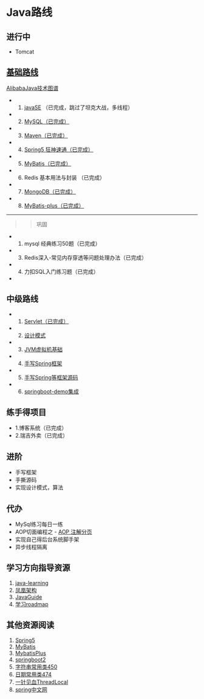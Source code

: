 # Java路线
## 进行中

- Tomcat

## [基础路线](https://gitee.com/liyupi/code-roadmap/blob/main/docs/roadmap/Java%E5%AD%A6%E4%B9%A0%E8%B7%AF%E7%BA%BF.md)

[AlibabaJava技术图谱](https://developer.aliyun.com/graph/java)

- 1. [javaSE](https://www.bilibili.com/video/BV1fh411y7R8?spm_id_from=333.999.0.0) （已完成，跳过了坦克大战，多线程）
- 2. [MySQL（已完成）](https://www.bilibili.com/video/BV1Vy4y1z7EX?spm_id_from=333.999.0.0)
- 3. [Maven（已完成）](https://www.bilibili.com/video/BV1Ah411S7ZE?p=14)
- 4. [Spring5 狂神速通（已完成）](https://www.bilibili.com/video/BV1WE411d7Dv?spm_id_from=333.999.0.0 )
- 5. [MyBatis（已完成）](https://www.bilibili.com/video/av894307478/?spm_id_from=333.788.video.desc.click)
- 6. Redis 基本用法与封装 （已完成）
- 7. [MongoDB（已完成）](https://www.bilibili.com/video/BV18s411E78K?p=11&spm_id_from=pageDriver)
- 8. [MyBatis-plus（已完成）](https://www.bilibili.com/video/BV12R4y157Be/?p=4&spm_id_from=pageDriver)

---
>> 巩固

- 1. mysql 经典练习50题（已完成）
- 3. Redis深入-常见内存穿透等问题处理办法（已完成）
- 4. 力扣SQL入门练习题（已完成）
- 
## 中级路线

- 1. [Servlet（已完成）](https://www.bilibili.com/video/BV1Ga4y1Y7Ah?spm_id_from=333.999.0.0&vd_source=3c5672a416ac165826a145344ec5d29f)
- 2. [设计模式](https://www.bilibili.com/video/BV1o3411F7DC?spm_id_from=333.999.0.0&vd_source=3c5672a416ac165826a145344ec5d29f)
- 3. [JVM虚拟机基础](https://www.bilibili.com/video/BV1PJ411n7xZ?spm_id_from=333.999.0.0&vd_source=3c5672a416ac165826a145344ec5d29f)
- 4. [手写Spring框架](https://bugstack.cn/md/spring/develop-spring/2021-05-16-%E7%AC%AC1%E7%AB%A0%EF%BC%9A%E5%BC%80%E7%AF%87%E4%BB%8B%E7%BB%8D%EF%BC%8C%E6%89%8B%E5%86%99Spring%E8%83%BD%E7%BB%99%E4%BD%A0%E5%B8%A6%E6%9D%A5%E4%BB%80%E4%B9%88%EF%BC%9F.html)
- 5. [手写Spring等框架源码](https://www.bilibili.com/video/BV1r5411A7hZ?spm_id_from=333.999.0.0&vd_source=3c5672a416ac165826a145344ec5d29f)
- 6. [springboot-demo集成](https://github.com/xkcoding/spring-boot-demo)

## 练手得项目

- 1.博客系统（已完成）
- 2.瑞吉外卖（已完成）

## 进阶

- 手写框架
- 手撕源码
- 实现设计模式，算法

## 代办

- MySql练习每日一练
- AOP切面编程之 - [AOP 注解分页](https://juejin.cn/post/7079661639078936589#heading-6)
- 实现自己得后台系统脚手架
- 异步线程隔离

## 学习方向指导资源

1. [java-learning](https://github.com/brianway/java-learning)
2. [凤凰架构](https://icyfenix.cn/exploration/guide/quick-start.html)
3. [JavaGuide](https://github.com/Snailclimb/JavaGuide)
4. [学习roadmap](https://luxian.yupi.icu/#/roadmap/Java%E5%AD%A6%E4%B9%A0%E8%B7%AF%E7%BA%BF?id=%e9%98%b6%e6%ae%b5-5%ef%bc%9a%e9%a1%b9%e7%9b%ae%e5%ae%9e%e6%88%98)

## 其他资源阅读

1. [Spring5](https://www.bilibili.com/video/BV1Vf4y127N5)
2. [MyBatis](https://www.bilibili.com/video/BV1mW411M737)
3. [MybatisPlus](https://www.bilibili.com/video/BV1mW411M737)
4. [springboot2](https://www.bilibili.com/video/BV19K4y1L7MT)
5. [字符串常用类450](https://www.bilibili.com/video/BV1Kb411W75N)
6. [日期常用类474](https://www.bilibili.com/video/BV1Kb411W75N)
7. [一针见血ThreadLocal](http://www.threadlocal.cn/)
8. [spring中文网](http://www.springmvc.cn/)
